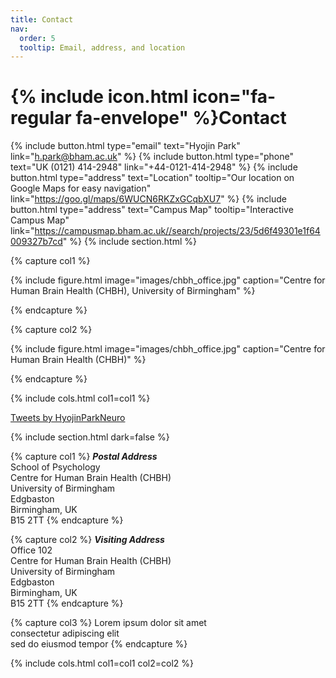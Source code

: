 ```yaml
---
title: Contact
nav:
  order: 5
  tooltip: Email, address, and location
---
```


# {% include icon.html icon="fa-regular fa-envelope" %}Contact

{%
  include button.html
  type="email"
  text="Hyojin Park"
  link="h.park@bham.ac.uk"
%}
{%
  include button.html
  type="phone"
  text="UK (0121) 414-2948"
  link="+44-0121-414-2948"
%}
{%
  include button.html
  type="address"
  text="Location"
  tooltip="Our location on Google Maps for easy navigation"
  link="https://goo.gl/maps/6WUCN6RKZxGCqbXU7"
%}
{%
  include button.html
  type="address"
  text="Campus Map"
  tooltip="Interactive Campus Map"
  link="https://campusmap.bham.ac.uk//search/projects/23/5d6f49301e1f64009327b7cd"
%}
{% include section.html %}

{% capture col1 %}

{%
  include figure.html
  image="images/chbh_office.jpg"
  caption="Centre for Human Brain Health (CHBH), University of Birmingham"
%}

{% endcapture %}

{% capture col2 %}

{%
  include figure.html
  image="images/chbh_office.jpg"
  caption="Centre for Human Brain Health (CHBH)"
%}

{% endcapture %}

{% include cols.html col1=col1 %}

<a class="twitter-timeline" href="https://twitter.com/HyojinParkNeuro?ref_src=twsrc%5Etfw">Tweets by HyojinParkNeuro</a> <script async src="https://platform.twitter.com/widgets.js" charset="utf-8"></script>

{% include section.html dark=false %}

{% capture col1 %}
***Postal Address*** <br>
School of Psychology <br>
Centre for Human Brain Health (CHBH) <br>
University of Birmingham <br>
Edgbaston <br>
Birmingham, UK <br>
B15 2TT
{% endcapture %}

{% capture col2 %}
***Visiting Address*** <br>
Office 102 <br>
Centre for Human Brain Health (CHBH) <br>
University of Birmingham <br>
Edgbaston <br>
Birmingham, UK <br>
B15 2TT
{% endcapture %}

{% capture col3 %}
Lorem ipsum dolor sit amet  
consectetur adipiscing elit  
sed do eiusmod tempor
{% endcapture %}

{% include cols.html col1=col1 col2=col2 %}
